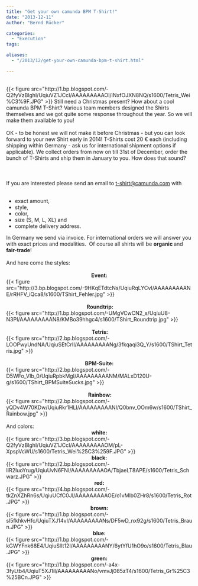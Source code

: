 ```yaml
---
title: "Get your own camunda BPM T-Shirt!"
date: "2013-12-11"
author: "Bernd Rücker"

categories:
  - "Execution"
tags: 

aliases:
  - "/2013/12/get-your-own-camunda-bpm-t-shirt.html"

---
```


<div>
<br />
{{< figure src="http://1.bp.blogspot.com/-Q2fyVzBlghI/UqiuVZ1JCcI/AAAAAAAAAOI/iNxfOJXN8NQ/s1600/Tetris_Wei%C3%9F.JPG" >}}
Still need a Christmas present? How about a cool camunda BPM T-Shirt? Various team members designed the Shirts themselves and we got quite some response throughout the year. So we will make them available to you!<br />
<br />
OK - to be honest we will not make it before Christmas - but you can look forward to your new Shirt early in 2014! T-Shirts cost 20 € each (including shipping within Germany - ask us for international shipment options if applicable). We collect orders from now on till 31st of December, order the bunch of T-Shirts and ship them in January to you. How does that sound?<br />
<br />
<a name='more'></a><br />
<br />
If you are interested please send an email to <a href="mailto:t-shirt@camunda.com">t-shirt@camunda.com</a>&nbsp;with<br />
<br />
<ul>
<li>exact amount,</li>
<li>style,&nbsp;</li>
<li>color,</li>
<li>size (S, M, L, XL) and</li>
<li>complete delivery address.</li>
</ul>
In Germany we send via invoice. For international orders we will answer you with exact prices and&nbsp;modalities. &nbsp;Of course all shirts will be <b>organic </b>and <b>fair-trade</b>!<br />
<div style="text-align: center;">
<br /></div>
<div style="text-align: left;">
And here come the styles:</div>
<div class="separator" style="clear: both; text-align: center;">
<br /></div>
<div style="text-align: center;">
<b>Event:</b></div>
{{< figure src="http://3.bp.blogspot.com/-9HKqETdtcNs/UqiuRqLYCvI/AAAAAAAAANE/rRHFV_iQca8/s1600/TShirt_Fehler.jpg" >}}
<div style="text-align: center;">
<br /></div>
<div class="separator" style="clear: both; text-align: center;">
&nbsp;<b>Roundtrip:</b></div>
{{< figure src="http://1.bp.blogspot.com/-UMgVCwCN2_s/UqiuU8-N3PI/AAAAAAAAAN8/KMBo39hhgc4/s1600/TShirt_Roundtrip.jpg" >}}
<div style="text-align: center;">
<br /></div>
<div class="separator" style="clear: both; text-align: center;">
<b>&nbsp;Tetris:</b></div>
{{< figure src="http://2.bp.blogspot.com/-LOOPwyUndNA/UqiuSEtCrII/AAAAAAAAANg/3fkqaqi3Q_Y/s1600/TShirt_Tetris.jpg" >}}
<div class="separator" style="clear: both; text-align: center;">
<br /></div>
<div class="separator" style="clear: both; text-align: center;">
<b>BPM-Suite:</b></div>
{{< figure src="http://2.bp.blogspot.com/-D5WFo_VIb_0/UqiuRpbkMgI/AAAAAAAAANM/MALxD120U-g/s1600/TShirt_BPMSuiteSucks.jpg" >}}
<div class="separator" style="clear: both; text-align: center;">
<br /></div>
<div class="separator" style="clear: both; text-align: center;">
<b>&nbsp;Rainbow:</b></div>
{{< figure src="http://2.bp.blogspot.com/-yQDv4W70KDw/UqiuRkr1HLI/AAAAAAAAANI/Q0bnv_OOm6w/s1600/TShirt_Rainbow.jpg" >}}
<div class="separator" style="clear: both; text-align: center;">
<br /></div>
And colors:<br />
<div class="separator" style="clear: both; text-align: center;">
<b>white:</b></div>
{{< figure src="http://3.bp.blogspot.com/-Q2fyVzBlghI/UqiuVZ1JCcI/AAAAAAAAAOM/pL-XpspVcWU/s1600/Tetris_Wei%25C3%259F.JPG" >}}
<br />
<div class="separator" style="clear: both; text-align: center;">
<b>black:</b></div>
{{< figure src="http://2.bp.blogspot.com/-IiR2IuoYrug/UqiuUvN6FNI/AAAAAAAAAOA/TbjaeLT8APE/s1600/Tetris_Schwarz.JPG" >}}
<br />
<div class="separator" style="clear: both; text-align: center;">
<b>red:</b></div>
{{< figure src="http://4.bp.blogspot.com/-tkZnXZhRn6s/UqiuUCfC0JI/AAAAAAAAAOE/o1vMlb0ZHr8/s1600/Tetris_Rot.JPG" >}}
<br />
<div class="separator" style="clear: both; text-align: center;">
<b>brown:</b></div>
{{< figure src="http://1.bp.blogspot.com/-sl5fkhkvHfc/UqiuTXJ14vI/AAAAAAAAANs/DF5wD_nx92g/s1600/Tetris_Braun.JPG" >}}
<br />
<div class="separator" style="clear: both; text-align: center;">
<b>blue:</b></div>
{{< figure src="http://1.bp.blogspot.com/-kGWYFnk68E4/UqiuSlIt12I/AAAAAAAAANY/6ytYfU1hO9o/s1600/Tetris_Blau.JPG" >}}
<br />
<div class="separator" style="clear: both; text-align: center;">
<b>green:</b></div>
{{< figure src="http://1.bp.blogspot.com/-a4x-3fyLtb4/UqiuT5XJ1iI/AAAAAAAAANo/vmvJj085zT4/s1600/Tetris_Gr%25C3%25BCn.JPG" >}}
<br />
</div>